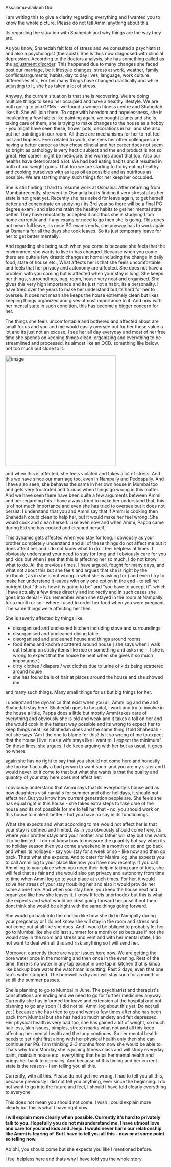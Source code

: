 Assalamu-alaikum Didi

I am writing this to give a clarity regarding everything and I wanted you to know the whole picture.
Please do not tell Ammi anything about this. 

Its regarding the situation with Shahedah and why things are the way they are.

As you know, Shahedah felt lots of stress and we consulted a psychiatrist and also a psychologist (therapist). She is thus now diagnosed with clincial depression. According to the doctors analysis, she has something called as the [adjustment disorder](https://shatayumulticlinic.com/disease/adjustment-disorder/). This happened due to many changes she faced post our marriage, be it lifestyle changes, stress at work, weather, family conflicts/arguments, habits, day to day lives, language, work culture differences etc., For her many things have changed drastically and while adjusting to it, she has taken a lot of stress.

Anyway, the current situation is that she is recovering. We are doing multiple things to keep her occupied and have a healthy lifestyle. We are both going to join GYMs - we found a women fitness centre and Shahedah likes it. She will join there. To cope with boredom and hopelessness, she is inculcating a few habits like painting again, we bought plants and she is taking care of them, she is trying to make changes to the house as a hobby - you might have seen these, flower pots, decorations in hall and she also put her paintings in our room. All these are mechanisms for her to not feel lost and hopless. Even related to work, she sees her other colleagues are having a better career as they chose clincial and her career does not seem so bright as pathology is very hectic subject and the end product is not so great. Her career might be mediocre. She worries about that too. Also our healths have deteriorated a lot. We had bad eating habits and it resulted in both of our weight gains. That too we are starting to fix by eating healthy and cooking ourselves with as less oil as possible and as nutritous as possible. We are starting many such things for her keep her occupied.

She is still finding it hard to resume work at Osmania. After returning from Mumbai recently, she went to Osmania but is finding it very stressful as her state is not great yet. Recently she has asked for leave again, to get herself better and concentrate on studying ( its 3rd year so there will be a final PG degree exam ) and also maintain the healthy habits to get her mental state better. They have reluctantly accepted it and thus she is studying from home currently and if any exams or need to go then she is going. This does not mean full leave, as once PG exams ends, she anyway has to work again at Osmania for all the days she took leaves. So its just temporary leave for her to get better mentally.

And regarding she being such when you come is because she feels that the environment she wants to live in has changed. Because when you come there are quite a few drastic changes at home including the change in daily food, state of house etc., What affects her is that she feels uncomfortable and feels that her privacy and autonomy are affected. She does not have a problem with you coming but is affected when your stay is long. She keeps her things, surroundings, bag, room, house very neat and organised. She gives this very high importance and its just not a habit, its a personality. I have tried over the years to make her understand but its hard for her to oversee. It does not mean she keeps the house extremely clean but likes keeping things organized and gives utmost importance to it. And now with her mental state in such condition, this has become a bigger concern for her.

The things she feels uncomfortable and bothered and affected about are small for us and you and me would easily oversee but for her these value a lot and its just not an excuse, I see her all day everyday and most of her free time she spends on keeping things clean, organizing and everything to be streamlined and processed, its almost like an OCD. something like below. not too much but close to it.

<img width="346" alt="image" src="https://github.com/wildsemicolon/text/assets/79313570/bae90506-68a5-4e14-974c-80531075b37e" />

and when this is affected, she feels violated and takes a lot of stress. And this we have since our marriage too, even in Nampally and Peddapally. And I have also seen, she behaves the same in her own house in Mumbai too and gets very frustrated and furious when things go wrong in this matter. And we have seen there have been quite a few arguments between Ammi and her regarding this. I have always tried to make her understand that, this is of not much importance and even she has tried to oversee but it does not persist. I understand that you and Ammi say that if Ammi is cooking then Shahedah could clean to help her, but it would make her feel wrong. She would cook and clean herself. Like even now and when Ammi, Pappa came during Eid she has cooked and cleaned herself.

This dynamic gets affected when you stay for long. I obviously as your brother completely understand and all of these things do not affect me but it does affect her and I do not know what to do. I feel helpless at times. I obviously understand your need to stay for long and I obviously care for you and kids but when I see that this is affecting her so much, I do not know what to do. All the previous times, I have argued, fought for many days, and what not about this but she feels and argues that she is right by the textbook ( as in she is not wrong in what she is asking for ) and even I try to make her understand it leaves with only one option in the end - to tell her outright that "this is how it is going to be" and "you have to accept it". which I have actually a few times directly and indirectly and in such cases she goes into denial - You remember when she stayed in the room at Nampally for a month or so - where I used to order her food when you were pregnant. The same things were affecting her then.

She is severly affected by things like
- disorganised and uncleaned kitchen including stove and surroundings
- disorganised and uncleaned dining table
- disorganised and uncleaned house and things around rooms
- food items and kachra scattered around house ( she says when I walk out I stamp on sticky items like rice or something and asks me - if she is wrong to expect that the house be neat when she gives it so much importance )
- dirty clothes / diapers / wet clothes due to urine of kids being scattered around house
- she has found balls of hair at places around the house and she showed me

and many such things. Many small things for us but big things for her.

I understand the dynamics that exist when you all, Ammi log and me and Shahedah stay here. Shahedah goes to hospital, I work and try to involve in the house a little, Pappa does a little but mostly Ammi takes care of everything and obviously she is old and weak and it takes a toll on her and she would cook in the fastest way possible and its wrong to expect her to keep things neat like Shahedah does and the same thing I told Shahedah - but she says "Am I the one to blame for this? Is it so wrong of me to expect that the house I live in as a wife stays like I want to. I expect the minimum". On those lines, she argues. I do keep arguing with her but as usual, it goes no where.

again she has no right to say that you should not come here and honestly she too isn't actually a bad person to want such. and you are my sister and I would never let it come to that but what she wants is that the quality and quantity of your stay here does not affect her. 

I obviously understand that Ammi says that its everybody's house and as how daughters visit nanial's for summer and other holidays, it should not affect her. But you know how current generation people are. She feels she has equal right in this house - she takes extra steps to take care of the house and its not possible for me to tell her that - no, you should work on this house to make it better - but you have no say in its functionings.

What she expects and what according to me would not affect her is that your stay is defined and limited. As in you obviously should come here, its where your brother stays and your mother and father will stay but she wants it to be limited - I do not know how to measure the quantity but say when its no holiday season then you come a weekend in a month or so and go back and when its holidays - say you stay for a week or so - like now and then go back. Thats what she expects. And to cater for Mahira log, she expects you to call Ammi log to your place like how you have now recently. If you call Ammi log to your place when you need their help in taking care of kids, she will feel that as fair and she would also get privacy and autonomy from time to time when Ammi log go to your place at such times. For her, it would solve her stress of your stay troubling her and also it would provide her some alone time. And when you stay here, you keep the house neat and organized like how she leaves it. I know It feels unorthodox but this is what she expects and what would be ideal going forward because if not then I dont think she would be alright with the same things going forward.

She would go back into the cocoon like how she did in Nampally during your pregnancy or I do not know she will stay in the room and stress and not come out at all like she does. And I would be obliged to probably let her go to Mumbai like she did last summer for a month or so because if not she would stay in the room and stress and vent and with her mental state, I do not want to deal with all this and risk anything so I will send her.

Moreover, currently there are water issues here now. We are getting the bore water once in the morning and then once in the evening. Rest of the time, there is no water in any tap except in one tap in kitchen that is kinda like backup bore water the watchman is putting. Past 2 days, even that one tap's water stopped. The borewell is dry and will stay such for a month or so till the summer passes. 

She is planning to go to Mumbai in June. The psychiatrist and therapist's consultations are ending and we need to go for further medicines anyway. Currently she has informed for leave and extension at the hospital and not planning to go any soon ( I did not tell Ammi log about this yet. Do not tell yet ) because she has tried to go and went a few times after she has been back from Mumbai but she has had so much anxiety and felt depressed. Her physical health is very bad too, she has gained a lot of weight, so much hair loss, skin issues, pimples, stretch marks what not and all this keep affecting her mental health and the loop continues. So her mental health needs to set right first along with her physical health only then she can continue her PG. I am thinking 2-3 months from now she would be able to. Thats why from Monday she is joining fitness class and will study everyday, paint, maintain house etc., everything that helps her mental health and brings her back to normalcy. And because of this timing and her current state is the reason - I am telling you all this.

Currently, with all this. Please do not get me wrong. I had to tell you all this, because previously I did not tell you anything, ever since the beginning. I do not want to go into the future and feel, I should I have told clearly everything to everyone

This does not mean you should not come. I wish I could explain more clearly but this is what I have right now.

**I will explain more clearly when possible. Currently it's hard to privately talk to you. Hopefully you do not misunderstand me. I have utmost love and care for you and kids and Jeeju. I would never harm our relationship like Ammi is fearing of. But I have to tell you all this - now or at some point. so telling now.**

Ab bhi, you should come but she expects you like I mentioned before.

I feel helpless here and thats why I have told you the whole story.


